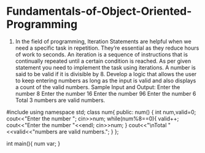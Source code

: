 # Fundamentals-of-Object-Oriented-Programming
1.	In the field of programming, Iteration Statements are helpful when we need a specific task in repetition. They’re essential as they reduce hours of work to seconds. An iteration is a sequence of instructions that is continually repeated until a certain condition is reached. As per given statement you need to implement the task using iterations. 
A number is said to be valid if it is divisible by 8. Develop a logic that allows the user to keep entering numbers as long as the input is valid and also displays a count of the valid numbers. 
Sample Input and Output:
Enter the number
8
Enter the number
16
Enter the number
96
Enter the number
6
Total 3 numbers are valid numbers.


#include<iostream>
using namespace std;
class num{
	public:
		num()
  {
			int num,valid=0;
			cout<<"Enter the number ";
			cin>>num;
			while(num%8==0){
				valid++;
				cout<<"Enter the number "<<endl;
				cin>>num;
			}
			cout<<"\nTotal "<<valid<<"numbers are valid numbers.";
		}
};

int main(){
	num var;
}
